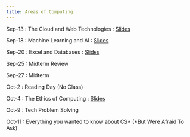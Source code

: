 ```yaml
---
title: Areas of Computing
---
```


Sep-13
: The Cloud and Web Technologies
    : [Slides](/CS1010/materials/slides/08%20-%20The%20Cloud%20and%20Web%20Technologies.pdf)

Sep-18
: Machine Learning and AI
    : [Slides](/CS1010/materials/slides/09%20-%20Machine%20Learning%20and%20AI.pdf)

Sep-20
: Excel and Databases
    : [Slides](/CS1010/materials/slides/10%20-%20Spreadsheets%20and%20Databases.pdf)

Sep-25
: Midterm Review

Sep-27
: Midterm

Oct-2
: Reading Day (No Class)

Oct-4
: The Ethics of Computing
    : [Slides](/CS1010/materials/slides/11%20-%20Ethics.pdf)

Oct-9
: Tech Problem Solving

Oct-11
: Everything you wanted to know about CS* (*But Were Afraid To Ask)